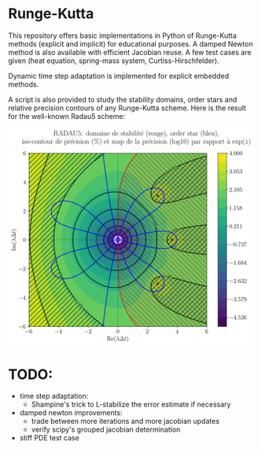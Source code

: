 # Runge-Kutta
This repository offers basic implementations in Python of Runge-Kutta methods (explicit and implicit) for educational purposes. A damped Newton method is also available with efficient Jacobian reuse.
A few test cases are given (heat equation, spring-mass system, Curtiss-Hirschfelder).

Dynamic time step adaptation is implemented for explicit embedded methods.

A script is also provided to study the stability domains, order stars and relative precision contours of any Runge-Kutta scheme. Here is the result for the well-known Radau5 scheme:

<img src="https://raw.githubusercontent.com/laurent90git/RungeKutta/91b5c1effac3c54d9baf2a46cf79dacfa87c23cc/img/radau5.png" width="500"/>

# TODO:
- time step adaptation:
	- Shampine's trick to L-stabilize the error estimate if necessary
- damped newton improvements:
	- trade between more iterations and more jacobian updates
	- verify scipy's grouped jacobian determination
- stiff PDE test case
